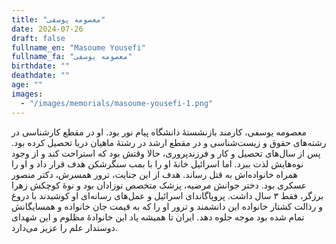```yaml
---
title: "معصومه یوسفی"
date: 2024-07-26
draft: false
fullname_en: "Masoume Yousefi"
fullname_fa: "معصومه یوسفی"
birthdate: ""
deathdate: ""
age: ""
images:
  - "/images/memorials/masoume-yousefi-1.png"
---
```


معصومه یوسفی، کارمند بازنشستۀ دانشگاه پیام نور بود.
او در مقطع کارشناسی در رشته‌های حقوق و زیست‌شناسی و در مقطع ارشد در رشتۀ ماهیان دریا تحصیل کرده بود.
 پس از سال‌های تحصیل و کار و فرزندپروری، حالا وقتش بود که استراحت کند و از وجود نوه‌هایش لذت ببرد. اما اسرائیل خانۀ او را با بمب سنگرشکن هدف قرار داد و او را  همراه خانواده‌اش به قتل رساند. 
هدف از این جنایت، ترور همسرش، دکتر منصور عسکری بود. دختر جوانش مرضیه، پزشک متخصص نوزادان بود و نوۀ کوچکش زهرا برزگر، فقط ۳ سال داشت.
پروپاگاندای اسرائیل و عمل‌های رسانه‌ای او کوشیدند با دروغ و رذالت کشتار خانواده این دانشمند و ترور او را که به قیمت جان خانواده و همسایگانش تمام شده بود موجه جلوه دهد.
 ایران تا همیشه یاد این خانوادۀ مظلوم و این شهدای دوستدار علم را عزیز می‌دارد.